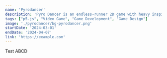 ```yaml
---
name: 'Pyrodancer'
description: 'Pyro Dancer is an endless-runner 2D game with heavy inspirations from notable titles, such as Castlevania and Metroid series.'
tags: ["p5.js", "Video Game", "Game Development", "Game Design"]
image: './pyrodancer/bg-pyrodancer.png'
startDate: '2024-03-01'
endDate: '2024-04-07'
link: 'https://example.com'
---
```


Test ABCD

